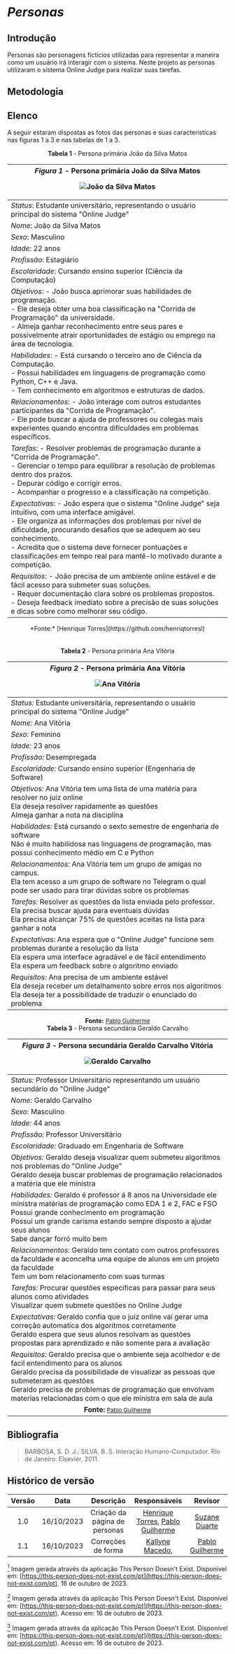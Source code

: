 # _Personas_

## Introdução

Personas são personagens ficticios utilizadas para representar a maneira como um usuário irá interagir com o sistema. Neste projeto as personas utilizaram o sistema Online Judge para realizar suas tarefas.

## Metodologia

## Elenco

A seguir estaram dispostas as fotos das personas e suas caracteristicas nas figuras 1 a 3 e nas tabelas de 1 a 3.

<center><b>Tabela 1</b> - Persona primária João da Silva Matos</center>

| <center>_Figura 1_ - Persona primária João da Silva Matos<br><font><figure markdown>![João da Silva Matos](../assets/images/persona1.png)<a id="imagem1"></a></center>  |
| --------------------------------------------------------------------------------------------------------------------------------------------------------------------------------------------------------------------- |
| _Status_:           Estudante universitário, representando o usuário principal do sistema "Online Judge"                                                                                                                                                                                                                                                                       |
| _Nome_:             João da Silva Matos                                                                                                                                                                                                                                                                                                                                        |
| _Sexo_:             Masculino                                                                                                                                                                                                                                                                                                                                                  |
| _Idade_:           22 anos                                                                                                                                                                                                                                                                                                                                                    |
| _Profissão_:        Estagiário                                                                                                                                                                                                                                                                                                                                                 |
| _Escolaridade_:     Cursando ensino superior (Ciência da Computação)                                                                                                                                                                                                                                                                                                           |
| _Objetivos_:        - João busca aprimorar suas habilidades de programação.<br> - Ele deseja obter uma boa classificação na "Corrida de Programação" da universidade.<br> - Almeja ganhar reconhecimento entre seus pares e possivelmente atrair oportunidades de estágio ou emprego na área de tecnologia.                                                                    |
| _Habilidades_:  - Está cursando o terceiro ano de Ciência da Computação.<br> - Possui habilidades em linguagens de programação como Python, C++ e Java.<br> - Tem conhecimento em algoritmos e estruturas de dados.                                                                                                                                                        |
| _Relacionamentos_: - João interage com outros estudantes participantes da "Corrida de Programação".<br> - Ele pode buscar a ajuda de professores ou colegas mais experientes quando encontra dificuldades em problemas específicos.                                                                                                                                           |
| _Tarefas_: - Resolver problemas de programação durante a "Corrida de Programação".<br> - Gerenciar o tempo para equilibrar a resolução de problemas dentro dos prazos.<br> - Depurar código e corrigir erros.<br> - Acompanhar o progresso e a classificação na competição.                                                                                           |
| _Expectativas_: - João espera que o sistema "Online Judge" seja intuitivo, com uma interface amigável.<br> - Ele organiza as informações dos problemas por nível de dificuldade, procurando desafios que se adequem ao seu conhecimento.<br> - Acredita que o sistema deve fornecer pontuações e classificações em tempo real para mantê-lo motivado durante a competição. |
| _Requisitos_: - João precisa de um ambiente online estável e de fácil acesso para submeter suas soluções.<br> - Requer documentação clara sobre os problemas propostos.<br> - Deseja feedback imediato sobre a precisão de suas soluções e dicas sobre como melhorar seu código.                                                                                         |

<center>*Fonte:* [Henrique Torres](https://github.com/henriqtorresl)</center>
<br><br>

<center><b>Tabela 2</b> - Persona primária Ana Vitória</center>

| <center>_Figura 2_ - Persona primária Ana Vitória<br><font><figure markdown>![Ana Vitória](../assets/images/persona2.png)<a id="imagem2"></a></center>                                                        |
| --------------------------------------------------------------------------------------------------------------------------------------------------------------------------------------------------------------------- |
| _Status:_ Estudante universitária, representando o usuário principal do sistema "Online Judge"                                                                                                                        |
| _Nome:_ Ana Vitória                                                                                                                                                                                                   |
| _Sexo:_ Feminino                                                                                                                                                                                                      |
| _Idade:_ 23 anos                                                                                                                                                                                                      |
| _Profissão:_ Desempregada                                                                                                                                                                                             |
| _Escolaridade:_ Cursando ensino superior (Engenharia de Software)                                                                                                                                                     |
| _Objetivos:_ Ana Vitória tem uma lista de uma matéria para resolver no juiz online<br>Ela deseja resolver rapidamente as questões<br>Almeja ganhar a nota na disciplina                                               |
| _Habilidades:_ Está cursando o sexto semestre de engenharia de software<br>Não é muito habilidosa nas linguagens de programação, mas possui conhecimento médio em C e Python                                          |
| _Relacionamentos:_ Ana Vitória tem um grupo de amigas no campus.<br>Ela tem acesso a um grupo de software no Telegram o qual pode ser usado para tirar dúvidas sobre os problemas                                     |
| _Tarefas:_ Resolver as questões da lista enviada pelo professor.<br>Ela precisa buscar ajuda para eventuais dúvidas<br>Ela precisa alcançar 75% de questões aceitas na lista para ganhar a nota                       |
| _Expectativas:_ Ana espera que o "Online Judge" funcione sem problemas durante a resolução da lista<br>Ela espera uma interface agradável e de fácil entendimento<br>Ela espera um feedback sobre o algoritmo enviado |
| _Requisitos:_ Ana precisa de um ambiente estável<br>Ela deseja receber um detalhamento sobre erros nos algoritmos<br>Ela deseja ter a possibilidade de traduzir o enunciado do problema                               |

<center><b>Fonte:</b> <a href="https://github.com/PabloGJBS" style="font-size: small;">Pablo Guilherme</a></center>

<center><b>Tabela 3</b> - Persona secundária Geraldo Carvalho</center>

| <center>_Figura 3_ - Persona secundária Geraldo Carvalho Vitória<br><font><figure markdown>![Geraldo Carvalho](../assets/images/persona3.png)<a id="imagem3"></a>                                                                                                                                                     |
| --------------------------------------------------------------------------------------------------------------------------------------------------------------------------------------------------------------------------------------------------------------------------------------------------------------------- |
| _Status:_ Professor Universitário representando um usuário secundário do "Online Judge"                                                                                                                                                                                                                               |
| _Nome:_ Geraldo Carvalho                                                                                                                                                                                                                                                                                              |
| _Sexo:_ Masculino                                                                                                                                                                                                                                                                                                     |
| _Idade:_ 44 anos                                                                                                                                                                                                                                                                                                      |
| _Profissão:_ Professor Universitário                                                                                                                                                                                                                                                                                  |
| _Escolaridade:_ Graduado em Engenharia de Software                                                                                                                                                                                                                                                                    |
| _Objetivos:_ Geraldo deseja visualizar quem submeteu algoritmos nos problemas do "Online Judge"<br> Geraldo deseja buscar problemas de programação relacionados a matéria que ele ministra                                                                                                                            |
| _Habilidades:_ Geraldo é professor á 8 anos na Universidade ele ministra matérias de programação como EDA 1 e 2, FAC e FSO<br>Possui grande conhecimento em programação<br>Possui um grande carisma estando sempre disposto a ajudar seus alunos<br>Sabe dançar forró muito bem                                       |
| _Relacionamentos:_ Geraldo tem contato com outros professores da faculdade e aconcelha uma equipe de alunos em um projeto da faculdade<br>Tem um bom relacionamento com suas turmas                                                                                                                                   |
| _Tarefas:_ Procurar questões especificas para passar para seus alunos como atividades<br>Visualizar quem submete questões no Online Judge                                                                                                                                                                             |
| _Expectativas:_ Geraldo confia que o juiz online vai gerar uma correção automatica dos algoritmos corretamente<br> Geraldo espera que seus alunos resolvam as questões propostas para aprendizado e não somente para a avaliação                                                                                      |
| _Requisitos:_ Geraldo precisa que o ambiente seja acolhedor e de facil entendimento para os alunos<br> Geraldo precisa da possibilidade de visualizar as pessoas que submeteram as questões<br> Geraldo precisa de problemas de programação que envolvam materias relacionadas com o que ele ministra em sala de aula |
| <center><b>Fonte:</b> <a href="https://github.com/PabloGJBS" style="font-size: small;">Pablo Guilherme</a></center>                                                                                                                                                                                                   |

## Bibliografia

> BARBOSA, S. D. J.; SILVA, B. S. Interação Humano-Computador. Rio de Janeiro: Elsevier, 2011.

## Histórico de versão

| Versão |    Data    |           Descrição           |                                             Responsáveis                                             |                     Revisor                      |
| :----: | :--------: | :---------------------------: | :--------------------------------------------------------------------------------------------------: | :----------------------------------------------: |
|  1.0   | 16/10/2023 | Criação da página de personas | [Henrique Torres](https://github.com/henriqtorresl), [Pablo Guilherme](https://github.com/PabloGJBS) | [Suzane Duarte](https://github.com/suzaneduarte) |
|  1.1   | 16/10/2023 | Correções de forma | [Kallyne Macedo](https://github.com/kalipassos), | [Pablo Guilherme](https://github.com/PabloGJBS) |

[<sup>1</sup>](#imagem1) Imagem gerada através da aplicação This Person Doesn't Exist. Disponível em: [https://this-person-does-not-exist.com/pt](https://this-person-does-not-exist.com/pt). 16 de outubro de 2023.

[<sup>2</sup>](#imagem2) Imagem gerada através da aplicação This Person Doesn't Exist. Disponível em: [https://this-person-does-not-exist.com/pt](https://this-person-does-not-exist.com/pt). Acesso em: 16 de outubro de 2023.

[<sup>3</sup>](#imagem3) Imagem gerada através da aplicação This Person Doesn't Exist. Disponível em: [https://this-person-does-not-exist.com/pt](https://this-person-does-not-exist.com/pt). Acesso em: 16 de outubro de 2023.
